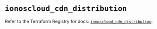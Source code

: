 # `ionoscloud_cdn_distribution`

Refer to the Terraform Registry for docs: [`ionoscloud_cdn_distribution`](https://registry.terraform.io/providers/ionos-cloud/ionoscloud/6.5.0/docs/resources/cdn_distribution).
